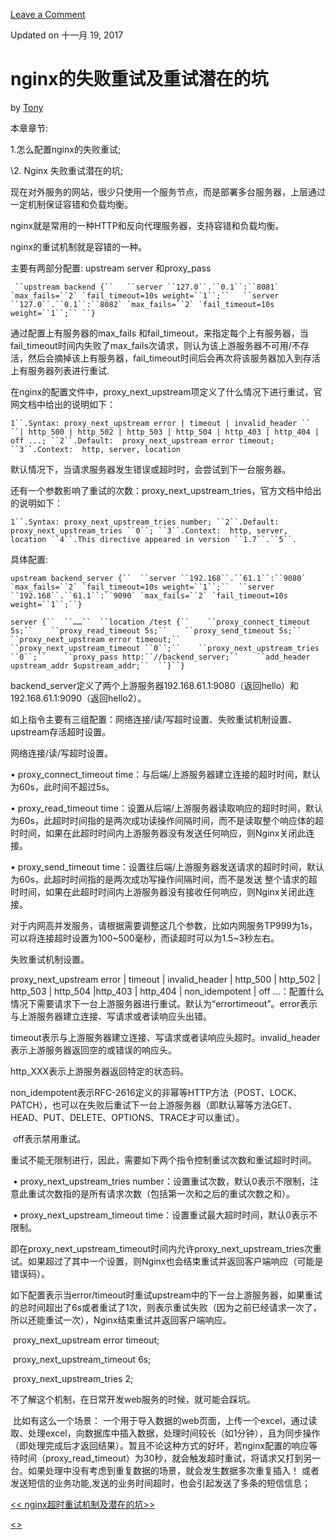  [Leave a Comment](http://www.dczou.com/viemall/603.html#comments)

 Updated on 十一月 19, 2017

# nginx的失败重试及重试潜在的坑

by [Tony](http://www.dczou.com/viemall/author/admin)



 本章章节:

  1.怎么配置nginx的失败重试;

  \2. Nginx 失败重试潜在的坑;

现在对外服务的网站，很少只使用一个服务节点，而是部署多台服务器，上层通过一定机制保证容错和负载均衡。

 nginx就是常用的一种HTTP和反向代理服务器，支持容错和负载均衡。

 nginx的重试机制就是容错的一种。



 主要有两部分配置: upstream server 和proxy_pass

```
 ``upstream backend {``   ``server ``127.0``.``0.1``:``8081` `max_fails=``2` `fail_timeout=10s weight=``1``;``   ``server ``127.0``.``0.1``:``8082` `max_fails=``2` `fail_timeout=10s weight=``1``;`` ``}
```

  通过配置上有服务器的max_fails 和fail_timeout，来指定每个上有服务器，当fail_timeout时间内失败了max_fails次请求，则认为该上游服务器不可用/不存活，然后会摘掉该上有服务器，fail_timeout时间后会再次将该服务器加入到存活上有服务器列表进行重试.

在nginx的配置文件中，proxy_next_upstream项定义了什么情况下进行重试，官网文档中给出的说明如下：



```
1``.Syntax: proxy_next_upstream error | timeout | invalid_header ``  ``| http_500 | http_502 | http_503 | http_504 | http_403 | http_404 | off ...; ``2``.Default:  proxy_next_upstream error timeout; ``3``.Context:  http, server, location
```

  默认情况下，当请求服务器发生错误或超时时，会尝试到下一台服务器。

  还有一个参数影响了重试的次数：proxy_next_upstream_tries，官方文档中给出的说明如下：



```
1``.Syntax: proxy_next_upstream_tries number; ``2``.Default:  proxy_next_upstream_tries ``0``; ``3``.Context:  http, server, location ``4``.This directive appeared in version ``1.7``.``5``.
```

具体配置:



```
upstream backend_server {``  ``server ``192.168``.``61.1``:``9080` `max_fails=``2` `fail_timeout=10s weight=``1``;``  ``server ``192.168``.``61.1``:``9090` `max_fails=``2` `fail_timeout=10s weight=``1``;``}
```



```
server {``  ``……``  ``location /test {``    ``proxy_connect_timeout 5s;``    ``proxy_read_timeout 5s;``    ``proxy_send_timeout 5s;``    ``proxy_next_upstream error timeout;``    ``proxy_next_upstream_timeout ``0``;``    ``proxy_next_upstream_tries ``0``;``    ``proxy_pass http:``//backend_server;``    ``add_header upstream_addr $upstream_addr;``  ``}``}
```



  backend_server定义了两个上游服务器192.168.61.1:9080（返回hello）和192.168.61.1:9090（返回hello2）。

  如上指令主要有三组配置：网络连接/读/写超时设置、失败重试机制设置、upstream存活超时设置。

  网络连接/读/写超时设置。

  • proxy_connect_timeout time：与后端/上游服务器建立连接的超时时间，默认为60s，此时间不超过5s。

  • proxy_read_timeout time：设置从后端/上游服务器读取响应的超时时间，默认为60s，此超时时间指的是两次成功读操作间隔时间，而不是读取整个响应体的超时时间，如果在此超时时间内上游服务器没有发送任何响应，则Nginx关闭此连接。

  • proxy_send_timeout time：设置往后端/上游服务器发送请求的超时时间，默认为60s，此超时时间指的是两次成功写操作间隔时间，而不是发送     整个请求的超时时间，如果在此超时时间内上游服务器没有接收任何响应，则Nginx关闭此连接。

  对于内网高并发服务，请根据需要调整这几个参数，比如内网服务TP999为1s，可以将连接超时设置为100~500毫秒，而读超时可以为1.5~3秒左右。

  失败重试机制设置。

   proxy_next_upstream error | timeout | invalid_header | http_500 | http_502 | http_503 | http_504 |http_403 | http_404 |   non_idempotent | off …：配置什么情况下需要请求下一台上游服务器进行重试。默认为“errortimeout”。error表示与上游服务器建立连接、写请求或者读响应头出错。

   timeout表示与上游服务器建立连接、写请求或者读响应头超时。invalid_header表示上游服务器返回空的或错误的响应头。      

   http_XXX表示上游服务器返回特定的状态码。

​    non_idempotent表示RFC-2616定义的非幂等HTTP方法（POST、LOCK、PATCH），也可以在失败后重试下一台上游服务器（即默认幂等方法GET、HEAD、PUT、DELETE、OPTIONS、TRACE才可以重试）。

​    off表示禁用重试。

重试不能无限制进行，因此，需要如下两个指令控制重试次数和重试超时时间。

​     • proxy_next_upstream_tries number：设置重试次数，默认0表示不限制，注意此重试次数指的是所有请求次数（包括第一次和之后的重试次数之和）。

​    • proxy_next_upstream_timeout time：设置重试最大超时时间，默认0表示不限制。

   即在proxy_next_upstream_timeout时间内允许proxy_next_upstream_tries次重试。如果超过了其中一个设置，则Nginx也会结束重试并返回客户端响应（可能是错误码）。

   如下配置表示当error/timeout时重试upstream中的下一台上游服务器，如果重试的总时间超出了6s或者重试了1次，则表示重试失败（因为之前已经请求一次了，所以还能重试一次），Nginx结束重试并返回客户端响应。

​    proxy_next_upstream error timeout;

​    proxy_next_upstream_timeout 6s;

​    proxy_next_upstream_tries 2;

  不了解这个机制，在日常开发web服务的时候，就可能会踩坑。

​    比如有这么一个场景：  一个用于导入数据的web页面，上传一个excel，通过读取、处理excel，向数据库中插入数据，处理时间较长（如1分钟），且为同步操作（即处理完成后才返回结果）。暂且不论这种方式的好坏，若nginx配置的响应等待时间（proxy_read_timeout）为30秒，就会触发超时重试，将请求又打到另一台。如果处理中没有考虑到重复数据的场景，就会发生数据多次重复插入！ 或者发送短信的业务功能,发送的业务时间超时，也会引起发送了多条的短信信息；

   [ << nginx超时重试机制及潜在的坑>>](https://www.dutycode.com/nginx_chongshi_chongfuqingqiu.html)

   [<>](http://blog.csdn.net/jackpk/article/details/54632468)